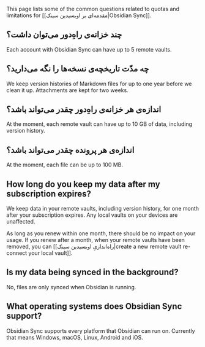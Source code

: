 This page lists some of the common questions related to quotas and limitations for [[مقدمه‌ای بر اوبسیدین سینک|Obsidian Sync]].

## چند خزانه‌ی راهِ‌دور می‌توان داشت؟

Each account with Obsidian Sync can have up to 5 remote vaults.

## چه مدّت تاریخچه‌ی نسخه‌ها را نگه می‌دارید؟

We keep version histories of Markdown files for up to one year before we clean it up. Attachments are kept for two weeks.

## اندازه‌ی هر خزانه‌ی راهِ‌دور چقدر می‌تواند باشد؟

At the moment, each remote vault can have up to 10 GB of data, including version history.

## اندازه‌ی هر پرونده چقدر می‌تواند باشد؟

At the moment, each file can be up to 100 MB.

## How long do you keep my data after my subscription expires?

We keep data in your remote vaults, including version history, for one month after your subscription expires. Any local vaults on your devices are unaffected.

As long as you renew within one month, there should be no impact on your usage. If you renew after a month, when your remote vaults have been removed, you can [[راه‌اندازیِ اوبسیدین سینک|create a new remote vault re-connect your local vault]].

## Is my data being synced in the background?

No, files are only synced when Obsidian is running.

## What operating systems does Obsidian Sync support?

Obsidian Sync supports every platform that Obsidian can run on. Currently that means Windows, macOS, Linux, Android and iOS.
